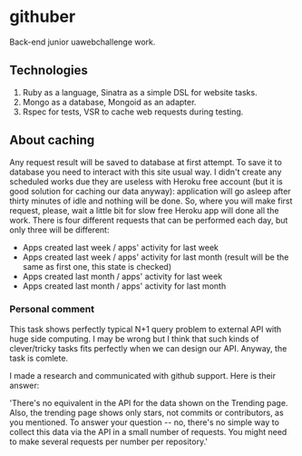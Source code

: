 # githuber
Back-end junior uawebchallenge work.

## Technologies
1. Ruby as a language, Sinatra as a simple DSL for website tasks.
2. Mongo as a database, Mongoid as an adapter.
3. Rspec for tests, VSR to cache web requests during testing.

## About caching
Any request result will be saved to database at first attempt.
To save it to database you need to interact with this site usual way.
I didn't create any scheduled works due they are useless with Heroku free account
(but it is good solution for caching our data anyway): application will go asleep
after thirty minutes of idle and nothing will be done. So, where you will make first
request, please, wait a little bit for slow free Heroku app will done all the work.
There is four different requests that can be performed each day,
but only three will be different:
- Apps created last week / apps' activity for last week
- Apps created last week / apps' activity for last month (result will be the same as first one, this state is checked)
- Apps created last month / apps' activity for last week
- Apps created last month / apps' activity for last month

### Personal comment
This task shows perfectly typical N+1 query problem to external API with huge side computing.
I may be wrong but I think that such kinds of clever/tricky tasks fits perfectly
when we can design our API. Anyway, the task is comlete.

I made a research and communicated with github support. Here is their answer:

'There's no equivalent in the API for the data shown on the Trending page.
Also, the trending page shows only stars, not commits or contributors, as you mentioned.
To answer your question -- no, there's no simple way to collect this data via the API
in a small number of requests. You might need to make several requests per number per repository.'
